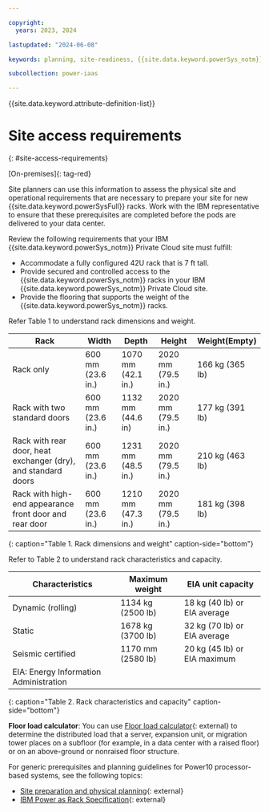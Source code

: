 ```yaml
---

copyright:
  years: 2023, 2024

lastupdated: "2024-06-08"

keywords: planning, site-readiness, {{site.data.keyword.powerSys_notm}} as a service, private cloud

subcollection: power-iaas

---
```


{{site.data.keyword.attribute-definition-list}}


# Site access requirements
{: #site-access-requirements}

[On-premises]{: tag-red}

Site planners can use this information to assess the physical site and operational requirements that are necessary to prepare your site for new {{site.data.keyword.powerSysFull}} racks. Work with the IBM representative to ensure that these prerequisites are completed before the pods are delivered to your data center.

Review the following requirements that your IBM {{site.data.keyword.powerSys_notm}} Private Cloud site must fulfill:
* Accommodate a fully configured 42U rack that is 7 ft tall.
* Provide secured and controlled access to the {{site.data.keyword.powerSys_notm}} racks in your IBM {{site.data.keyword.powerSys_notm}} Private Cloud site.
* Provide the flooring that supports the weight of the {{site.data.keyword.powerSys_notm}} racks.

Refer Table 1 to understand rack dimensions and weight.

| Rack  |  Width             |  Depth  |  Height |  Weight(Empty)  |
| -----  | ------------------ | -------| -------|  -------------- |
| Rack only  | 600 mm (23.6 in.) | 1070 mm (42.1 in.) | 2020 mm (79.5 in.) | 166 kg (365 lb) |
| Rack with two standard doors     |  600 mm (23.6 in.) | 1132 mm (44.6 in)  |  2020 mm (79.5 in.) | 177 kg (391 lb) |
| Rack with rear door, heat exchanger (dry), and standard doors |  600 mm (23.6 in.) | 1231 mm (48.5 in.) |  2020 mm (79.5 in.) | 210 kg (463 lb) |
| Rack with high-end appearance front door and rear door        |  600 mm (23.6 in.) | 1210 mm (47.3 in.) |  2020 mm (79.5 in.) | 181 kg (398 lb) |
{: caption="Table 1. Rack dimensions and weight" caption-side="bottom"}


Refer to Table 2 to understand rack characteristics and capacity.

| Characteristics   | Maximum weight    | EIA unit capacity             |
| ------------------| ----------------- | ----------------------------- |
| Dynamic (rolling) | 1134 kg (2500 lb) | 18 kg (40 lb) or EIA average  |
| Static            | 1678 kg (3700 lb) | 32 kg (70 lb) or EIA average  |
| Seismic certified | 1170 mm (2580 lb) | 20 kg (45 lb) or EIA maximum  |
| EIA: Energy Information Administration |
{: caption="Table 2. Rack characteristics and capacity" caption-side="bottom"}


**Floor load calculator**: You can use [Floor load calculator](http://www-01.ibm.com/support/knowledgecenter/v1/content/POWER6/iphdl/floorloadcalc.htm){: external} to determine the distributed load that a server, expansion unit, or migration tower places on a subfloor (for example, in a data center with a raised floor) or on an above-ground or nonraised floor structure.

For generic prerequisites and planning guidelines for Power10 processor-based systems, see the following topics:

* [Site preparation and physical planning](https://www.ibm.com/docs/en/power10/9080-HEX?topic=e1080-planning-system){: external}
* [IBM Power as Rack Specification](https://www.ibm.com/docs/en/power10/9080-HEX?topic=rack-model-7965-s42-specifications){: external}
